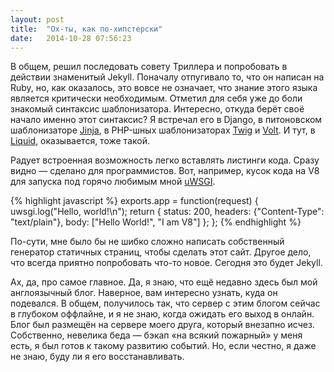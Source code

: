 ```yaml
---
layout: post
title:  "Ох-ты, как по-хипстерски"
date:   2014-10-28 07:56:23
---
```

В общем, решил последовать совету Триллера и попробовать в действии знаменитый Jekyll. Поначалу отпугивало то, что он написан на Ruby, но, как оказалось, это вовсе не означает, что знание этого языка является критически необходимым. Отметил для себя уже до боли знакомый синтаксис шаблонизатора. Интересно, откуда берёт своё начало именно этот синтаксис? Я встречал его в Django, в питоновском шаблонизаторе [Jinja](http://jinja.pocoo.org/), в PHP-шных шаблонизаторах [Twig](http://twig.sensiolabs.org/) и [Volt](http://docs.phalconphp.com/ru/latest/reference/volt.html). И тут, в [Liquid](http://liquidmarkup.org/), оказывается, тоже такой.

<!-- more -->

Радует встроенная возможность легко вставлять листинги кода. Сразу видно — сделано для программистов. Вот, например, кусок кода на V8 для запуска под горячо любимым мной [uWSGI](http://uwsgi-docs.readthedocs.org/en/latest/).

{% highlight javascript %}
exports.app = function(request) {
	uwsgi.log("Hello, world!\n");
	return {
		status: 200,
		headers: {"Content-Type": "text/plain"},
		body: ["Hello World!", "I am V8"]
	};
};
{% endhighlight %}

По-сути, мне было бы не шибко сложно написать собственный генератор статичных страниц, чтобы сделать этот сайт. Другое дело, что всегда приятно попробовать что-то новое. Сегодня это будет Jekyll.

Ах, да, про самое главное. Да, я знаю, что ещё недавно здесь был мой англоязычный блог. Наверное, вам интересно узнать, куда он подевался. В общем, получилось так, что сервер с этим блогом сейчас в глубоком оффлайне, и я не знаю, когда ожидать его выход в онлайн. Блог был размещён на сервере моего друга, который внезапно исчез. Собственно, невелика беда — бэкап «на всякий пожарный» у меня есть, я был готов к такому развитию событий. Но, если честно, я даже не знаю, буду ли я его восстанавливать.